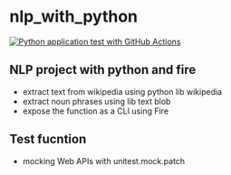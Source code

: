 # nlp_with_python
[![Python application test with GitHub Actions](https://github.com/aneeshcheriank/nlp_with_python/actions/workflows/makefile.yml/badge.svg)](https://github.com/aneeshcheriank/nlp_with_python/actions/workflows/makefile.yml)
## NLP project with python and fire
- extract text from wikipedia using python lib wikipedia
- extract noun phrases using lib text blob
- expose the function as a CLI using Fire

## Test fucntion
- mocking Web APIs with unitest.mock.patch



